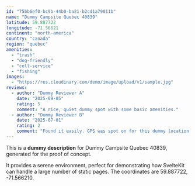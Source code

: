 ```yaml
---
id: "75bb6ef0-bc9b-44b0-ba21-b2cd1a79011b"
name: "Dummy Campsite Quebec 40839"
latitude: 59.887722
longitude: -71.56621
continent: "north-america"
country: "canada"
region: "quebec"
amenities:
  - "trash"
  - "dog-friendly"
  - "cell-service"
  - "fishing"
images:
  - "https://res.cloudinary.com/demo/image/upload/v1/sample.jpg"
reviews:
  - author: "Dummy Reviewer A"
    date: "2025-09-05"
    rating: 5
    comment: "A nice, quiet dummy spot with some basic amenities."
  - author: "Dummy Reviewer B"
    date: "2025-07-01"
    rating: 2
    comment: "Found it easily. GPS was spot on for this dummy location."
---
```


This is a **dummy description** for Dummy Campsite Quebec 40839, generated for the proof of concept.

It provides a serene environment, perfect for demonstrating how SvelteKit can handle a large number of static pages. The coordinates are 59.887722, -71.566210.
